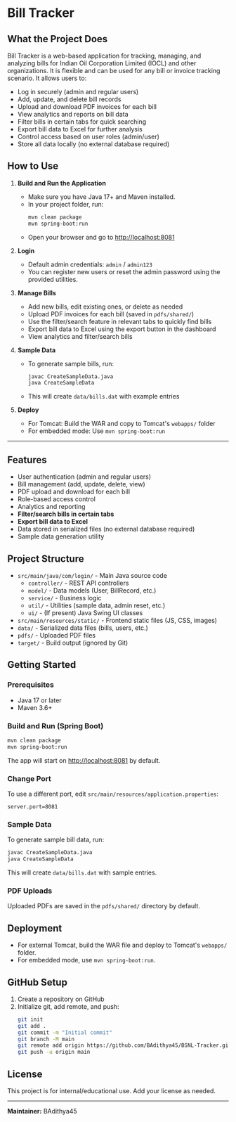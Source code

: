 # Bill Tracker

## What the Project Does
Bill Tracker is a web-based application for tracking, managing, and analyzing bills for Indian Oil Corporation Limited (IOCL) and other organizations. It is flexible and can be used for any bill or invoice tracking scenario. It allows users to:
- Log in securely (admin and regular users)
- Add, update, and delete bill records
- Upload and download PDF invoices for each bill
- View analytics and reports on bill data
- Filter bills in certain tabs for quick searching
- Export bill data to Excel for further analysis
- Control access based on user roles (admin/user)
- Store all data locally (no external database required)

## How to Use
1. **Build and Run the Application**
   - Make sure you have Java 17+ and Maven installed.
   - In your project folder, run:
     ```sh
     mvn clean package
     mvn spring-boot:run
     ```
   - Open your browser and go to [http://localhost:8081](http://localhost:8081)

2. **Login**
   - Default admin credentials: `admin` / `admin123`
   - You can register new users or reset the admin password using the provided utilities.

3. **Manage Bills**
   - Add new bills, edit existing ones, or delete as needed
   - Upload PDF invoices for each bill (saved in `pdfs/shared/`)
   - Use the filter/search feature in relevant tabs to quickly find bills
   - Export bill data to Excel using the export button in the dashboard
   - View analytics and filter/search bills

4. **Sample Data**
   - To generate sample bills, run:
     ```sh
     javac CreateSampleData.java
     java CreateSampleData
     ```
   - This will create `data/bills.dat` with example entries

5. **Deploy**
   - For Tomcat: Build the WAR and copy to Tomcat's `webapps/` folder
   - For embedded mode: Use `mvn spring-boot:run`

---

## Features
- User authentication (admin and regular users)
- Bill management (add, update, delete, view)
- PDF upload and download for each bill
- Role-based access control
- Analytics and reporting
- **Filter/search bills in certain tabs**
- **Export bill data to Excel**
- Data stored in serialized files (no external database required)
- Sample data generation utility

## Project Structure
- `src/main/java/com/login/` - Main Java source code
  - `controller/` - REST API controllers
  - `model/` - Data models (User, BillRecord, etc.)
  - `service/` - Business logic
  - `util/` - Utilities (sample data, admin reset, etc.)
  - `ui/` - (If present) Java Swing UI classes
- `src/main/resources/static/` - Frontend static files (JS, CSS, images)
- `data/` - Serialized data files (bills, users, etc.)
- `pdfs/` - Uploaded PDF files
- `target/` - Build output (ignored by Git)

## Getting Started

### Prerequisites
- Java 17 or later
- Maven 3.6+

### Build and Run (Spring Boot)
```sh
mvn clean package
mvn spring-boot:run
```
The app will start on [http://localhost:8081](http://localhost:8081) by default.

### Change Port
To use a different port, edit `src/main/resources/application.properties`:
```
server.port=8081
```

### Sample Data
To generate sample bill data, run:
```sh
javac CreateSampleData.java
java CreateSampleData
```
This will create `data/bills.dat` with sample entries.

### PDF Uploads
Uploaded PDFs are saved in the `pdfs/shared/` directory by default.

## Deployment
- For external Tomcat, build the WAR file and deploy to Tomcat's `webapps/` folder.
- For embedded mode, use `mvn spring-boot:run`.

## GitHub Setup
1. Create a repository on GitHub
2. Initialize git, add remote, and push:
   ```sh
   git init
   git add .
   git commit -m "Initial commit"
   git branch -M main
   git remote add origin https://github.com/BAdithya45/BSNL-Tracker.git
   git push -u origin main
   ```

## License
This project is for internal/educational use. Add your license as needed.

---
**Maintainer:** BAdithya45
